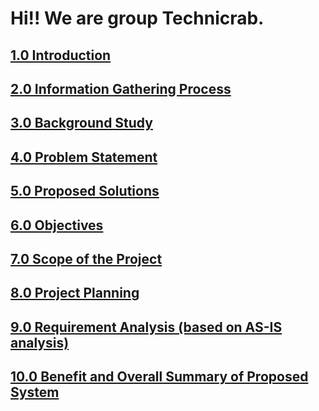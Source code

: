 # Hi!! We are group Technicrab.

## <a href="https://github.com/Cheryl322/Technicrab_Project1_SAD_20232024/tree/main/1.0%20Introduction">1.0 Introduction
</a> 

## <a href="https://github.com/Cheryl322/Technicrab_Project1_SAD_20232024/tree/main/2.0%20Information%20Gathering%20Process">2.0 Information Gathering Process
</a> 

## <a href="https://github.com/Cheryl322/Technicrab_Project1_SAD_20232024/tree/main/3.0%20Background%20Study">3.0 Background Study
</a>

## <a href="https://github.com/Cheryl322/Technicrab_Project1_SAD_20232024/tree/main/4.0%20Problem%20Statement">4.0 Problem Statement
</a>

## <a href="https://github.com/Cheryl322/Technicrab_Project1_SAD_20232024/tree/main/5.0%20Proposed%20Solutions">5.0 Proposed Solutions
</a>

## <a href="https://github.com/Cheryl322/Technicrab_Project1_SAD_20232024/tree/main/6.0%20Objectives">6.0 Objectives
</a>

## <a href="https://github.com/Cheryl322/Technicrab_Project1_SAD_20232024/tree/main/7.0%20Scope%20of%20the%20Project">7.0 Scope of the Project
</a>

## <a href="https://github.com/Cheryl322/Technicrab_Project1_SAD_20232024/tree/main/8.0%20Project%20Planning">8.0 Project Planning
</a>

## <a href="https://github.com/Cheryl322/Technicrab_Project1_SAD_20232024/tree/main/9.0%20Requirement%20Analysis%20(based%20on%20AS-IS%20analysis)">9.0 Requirement Analysis (based on AS-IS analysis)
</a>

## <a href="https://github.com/Cheryl322/Technicrab_Project1_SAD_20232024/tree/main/10.0%20Benefit%20and%20Overall%20Summary%20of%20Proposed%20System">10.0 Benefit and Overall Summary of Proposed System
</a>
